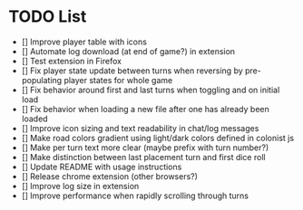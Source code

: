 # TODO List

- [] Improve player table with icons
- [] Automate log download (at end of game?) in extension
- [] Test extension in Firefox
- [] Fix player state update between turns when reversing by pre-populating player states for whole game
- [] Fix behavior around first and last turns when toggling and on initial load
- [] Fix behavior when loading a new file after one has already been loaded
- [] Improve icon sizing and text readability in chat/log messages
- [] Make road colors gradient using light/dark colors defined in colonist js
- [] Make per turn text more clear (maybe prefix with turn number?)
- [] Make distinction between last placement turn and first dice roll
- [] Update README with usage instructions
- [] Release chrome extension (other browsers?)
- [] Improve log size in extension
- [] Improve performance when rapidly scrolling through turns

